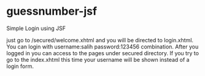 guessnumber-jsf
===============

Simple Login using JSF

just go to /secured/welcome.xhtml and you will be directed to login.xhtml. You can login with username:salih password:123456 combination. After you logged in you can access to the pages under secured directory. If you try to go to the index.xhtml this time your username will be shown instead of a login form.
